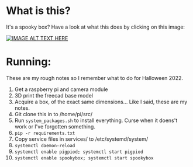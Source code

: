 # What is this?
It's a spooky box? Have a look at what this does by clicking on this image:

[![IMAGE ALT TEXT HERE](https://img.youtube.com/vi/fMFsZu-fMfk/0.jpg)](https://www.youtube.com/watch?v=fMFsZu-fMfk)

# Running:
These are my rough notes so I remember what to do for Halloween 2022.

1. Get a raspberry pi and camera module
1. 3D print the freecad base model
1. Acquire a box, of the exact same dimensions... Like I said, these are my notes.
1. Git clone this in to /home/pi/src/
1. Run `system_packages.sh` to install everything. Curse when it doens't work or I've forgotten something.
1. `pip -r requirements.txt `
1. Copy service files in services/ to /etc/systemd/system/
1. `systemctl daemon-reload`
1. `systemctl enable pigpiod; systemctl start pigpiod`
1. `systemctl enable spookybox; systemctl start spookybox`